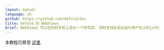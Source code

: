 ```yaml
---
layout: manual
language: zh
github: https://github.com/defold/doc
title: Defold 的 WebViews
brief: WebViews 可以在你的手机上显示一个网页层. 同时支持在后台运行用户定义的js代码. 本教程介绍了 Defold 的官方 WebView 扩展, API 和功能.
---
```


本教程已移至 [这里](/extension-webview).